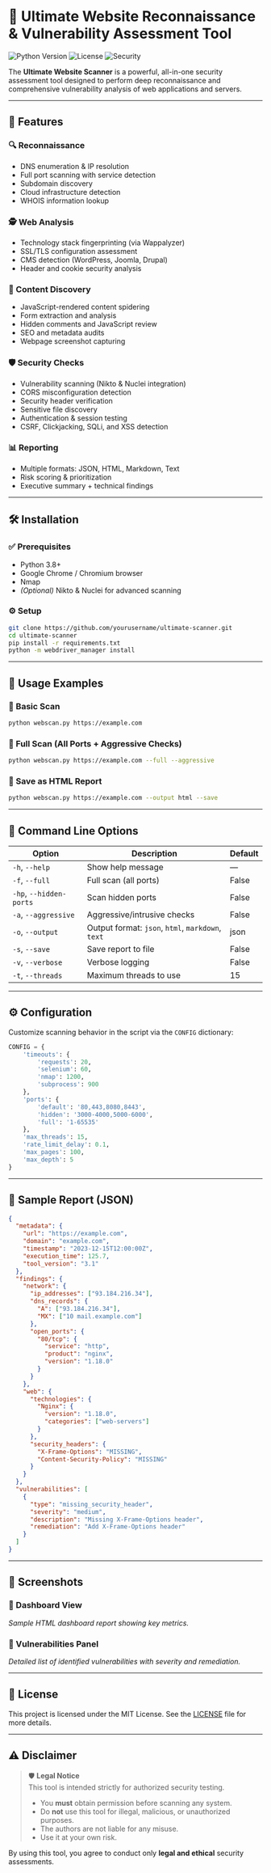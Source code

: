 # 🚀 Ultimate Website Reconnaissance & Vulnerability Assessment Tool

![Python Version](https://img.shields.io/badge/python-3.8%2B-blue)
![License](https://img.shields.io/badge/license-MIT-green)
![Security](https://img.shields.io/badge/security-tool-red)

The **Ultimate Website Scanner** is a powerful, all-in-one security assessment tool designed to perform deep reconnaissance and comprehensive vulnerability analysis of web applications and servers.

---

## 🌟 Features

### 🔍 Reconnaissance
- DNS enumeration & IP resolution
- Full port scanning with service detection
- Subdomain discovery
- Cloud infrastructure detection
- WHOIS information lookup

### 🕵️ Web Analysis
- Technology stack fingerprinting (via Wappalyzer)
- SSL/TLS configuration assessment
- CMS detection (WordPress, Joomla, Drupal)
- Header and cookie security analysis

### 📂 Content Discovery
- JavaScript-rendered content spidering
- Form extraction and analysis
- Hidden comments and JavaScript review
- SEO and metadata audits
- Webpage screenshot capturing

### 🛡️ Security Checks
- Vulnerability scanning (Nikto & Nuclei integration)
- CORS misconfiguration detection
- Security header verification
- Sensitive file discovery
- Authentication & session testing
- CSRF, Clickjacking, SQLi, and XSS detection

### 📊 Reporting
- Multiple formats: JSON, HTML, Markdown, Text
- Risk scoring & prioritization
- Executive summary + technical findings

---

## 🛠️ Installation

### ✅ Prerequisites
- Python 3.8+
- Google Chrome / Chromium browser
- Nmap
- *(Optional)* Nikto & Nuclei for advanced scanning

### ⚙️ Setup
```bash
git clone https://github.com/yourusername/ultimate-scanner.git
cd ultimate-scanner
pip install -r requirements.txt
python -m webdriver_manager install
```

---

## 🚦 Usage Examples

### 🔹 Basic Scan
```bash
python webscan.py https://example.com
```

### 🔹 Full Scan (All Ports + Aggressive Checks)
```bash
python webscan.py https://example.com --full --aggressive
```

### 🔹 Save as HTML Report
```bash
python webscan.py https://example.com --output html --save
```

---

## 🧩 Command Line Options

| Option | Description | Default |
|--------|-------------|---------|
| `-h`, `--help` | Show help message | — |
| `-f`, `--full` | Full scan (all ports) | False |
| `-hp`, `--hidden-ports` | Scan hidden ports | False |
| `-a`, `--aggressive` | Aggressive/intrusive checks | False |
| `-o`, `--output` | Output format: `json`, `html`, `markdown`, `text` | json |
| `-s`, `--save` | Save report to file | False |
| `-v`, `--verbose` | Verbose logging | False |
| `-t`, `--threads` | Maximum threads to use | 15 |

---

## ⚙️ Configuration

Customize scanning behavior in the script via the `CONFIG` dictionary:

```python
CONFIG = {
    'timeouts': {
        'requests': 20,
        'selenium': 60,
        'nmap': 1200,
        'subprocess': 900
    },
    'ports': {
        'default': '80,443,8080,8443',
        'hidden': '3000-4000,5000-6000',
        'full': '1-65535'
    },
    'max_threads': 15,
    'rate_limit_delay': 0.1,
    'max_pages': 100,
    'max_depth': 5
}
```

---

## 📝 Sample Report (JSON)
```json
{
  "metadata": {
    "url": "https://example.com",
    "domain": "example.com",
    "timestamp": "2023-12-15T12:00:00Z",
    "execution_time": 125.7,
    "tool_version": "3.1"
  },
  "findings": {
    "network": {
      "ip_addresses": ["93.184.216.34"],
      "dns_records": {
        "A": ["93.184.216.34"],
        "MX": ["10 mail.example.com"]
      },
      "open_ports": {
        "80/tcp": {
          "service": "http",
          "product": "nginx",
          "version": "1.18.0"
        }
      }
    },
    "web": {
      "technologies": {
        "Nginx": {
          "version": "1.18.0",
          "categories": ["web-servers"]
        }
      },
      "security_headers": {
        "X-Frame-Options": "MISSING",
        "Content-Security-Policy": "MISSING"
      }
    }
  },
  "vulnerabilities": [
    {
      "type": "missing_security_header",
      "severity": "medium",
      "description": "Missing X-Frame-Options header",
      "remediation": "Add X-Frame-Options header"
    }
  ]
}
```

---

## 📸 Screenshots

### 🔹 Dashboard View
*Sample HTML dashboard report showing key metrics.*

### 🔹 Vulnerabilities Panel
*Detailed list of identified vulnerabilities with severity and remediation.*

---

## 📜 License

This project is licensed under the MIT License. See the [LICENSE](./LICENSE) file for more details.

---

## ⚠️ Disclaimer

> 🛡️ **Legal Notice**  
> This tool is intended strictly for authorized security testing.  
> - You **must** obtain permission before scanning any system.  
> - Do **not** use this tool for illegal, malicious, or unauthorized purposes.  
> - The authors are not liable for any misuse.  
> - Use it at your own risk.  

By using this tool, you agree to conduct only **legal and ethical** security assessments.
